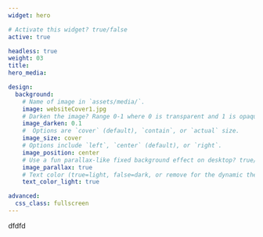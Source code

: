 ```yaml
---
widget: hero

# Activate this widget? true/false
active: true

headless: true
weight: 03
title: 
hero_media: 

design:
  background:
    # Name of image in `assets/media/`.
    image: websiteCover1.jpg
    # Darken the image? Range 0-1 where 0 is transparent and 1 is opaque.
    image_darken: 0.1
    #  Options are `cover` (default), `contain`, or `actual` size.
    image_size: cover
    # Options include `left`, `center` (default), or `right`.
    image_position: center
    # Use a fun parallax-like fixed background effect on desktop? true/false
    image_parallax: true
    # Text color (true=light, false=dark, or remove for the dynamic theme color).
    text_color_light: true

advanced:
  css_class: fullscreen
---
```



dfdfd